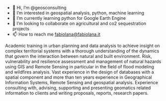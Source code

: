 - 👋 Hi, I’m @geosconsulting
- 👀 I’m interested in geospatial analysis, python, machine learning
- 🌱 I’m currently learning python for Google Earth Engine
- 💞️ I’m looking to collaborate on agricultural and co2 sequestration projects
- 📫 How to reach me fabiolana@fabiolana.it

<!---
geosconsulting/geosconsulting is a ✨ special ✨ repository because its `README.md` (this file) appears on your GitHub profile.
You can click the Preview link to take a look at your changes.
--->

Academic training in urban planning and data analysis to achieve insight on complex territorial systems with a thorough understanding of the dynamics that 
govern the interaction between natural and built environment.
Risk, vulnerability and resilience assessment and management of natural hazards using GIS and Remote Sensing in particular in the field of flood modeling 
and wildfires analysis.
Vast experience in the design of databases with a spatial component and more than ten years experience in Geographical Information Systems, Remote Sensing 
and geospatial analysis. Experience consulting with, advising, supporting and presenting geomatics related information to clients and writing proposals, 
reports, research papers.
